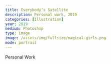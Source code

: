 ```yaml
---
title: Everybody’s Satellite
description: Personal work, 2019
categories: [Illustration]
year: 2019
medium: Photoshop
type: image
image: /assets/img/fullsize/magical-girls.png
mode: portrait
---
```


Personal Work